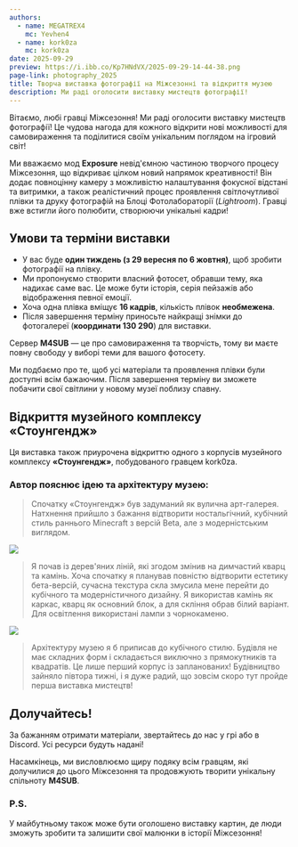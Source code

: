 ```yaml
---
authors:
  - name: MEGATREX4
    mc: Yevhen4
  - name: kork0za
    mc: kork0za
date: 2025-09-29
preview: https://i.ibb.co/Kp7HNdVX/2025-09-29-14-44-38.png
page-link: photography_2025
title: Творча виставка фотографії на Міжсезонні та відкриття музею
description: Ми раді оголосити виставку мистецтв фотографії!
---
```


Вітаємо, любі гравці Міжсезоння! Ми раді оголосити виставку мистецтв фотографії! Це чудова нагода для кожного відкрити нові можливості для самовираження та поділитися своїм унікальним поглядом на ігровий світ!

Ми вважаємо мод **Exposure** невід'ємною частиною творчого процесу Міжсезоння, що відкриває цілком новий напрямок креативності! Він додає повноцінну камеру з можливістю налаштування фокусної відстані та витримки, а також реалістичний процес проявлення світлочутливої плівки та друку фотографій на Блоці Фотолабораторії (*Lightroom*). Гравці вже встигли його полюбити, створюючи унікальні кадри!

## Умови та терміни виставки
- У вас буде **один тиждень (з 29 вересня по 6 жовтня)**, щоб зробити фотографії на плівку.  
- Ми пропонуємо створити власний фотосет, обравши тему, яка надихає саме вас. Це може бути історія, серія пейзажів або відображення певної емоції.  
- Хоча одна плівка вміщує **16 кадрів**, кількість плівок **необмежена**.  
- Після завершення терміну приносьте найкращі знімки до фотогалереї (**координати 130 290**) для виставки.  

Сервер **M4SUB** — це про самовираження та творчість, тому ви маєте повну свободу у виборі теми для вашого фотосету.  

Ми подбаємо про те, щоб усі матеріали та проявлення плівки були доступні всім бажаючим. Після завершення терміну ви зможете побачити свої світлини у новому музеї поблизу спавну.

## Відкриття музейного комплексу «Стоунгендж»
Ця виставка також приурочена відкриттю одного з корпусів музейного комплексу **«Стоунгендж»**, побудованого гравцем kork0za.

### Автор пояснює ідею та архітектуру музею:
> Спочатку «Стоунгендж» був задуманий як вулична арт-галерея. Натхнення прийшло з бажання відтворити ностальгічний, кубічний стиль раннього Minecraft з версій Beta, але з модерністським виглядом.  

![](https://i.ibb.co/p6QhbmsM/674e9f049978491cab4fcef9e14d9e2a-png-1.png)

> Я почав із дерев'яних ліній, які згодом змінив на димчастий кварц та камінь. Хоча спочатку я планував повністю відтворити естетику бета-версій, сучасна текстура скла змусила мене перейти до кубічного та модерністичного дизайну. Я використав камінь як каркас, кварц як основний блок, а для скління обрав білий варіант. Для освітлення використані лампи з чорнокаменю.  

![](https://i.ibb.co/4nmVT2WB/Discord-Va1-Zm-Gum6n.png)

> Архітектуру музею я б приписав до кубічного стилю. Будівля не має складних форм і складається виключно з прямокутників та квадратів. Це лише перший корпус із запланованих! Будівництво зайняло півтора тижні, і я дуже радий, що зовсім скоро тут пройде перша виставка мистецтв!  

## Долучайтесь!
За бажанням отримати матеріали, звертайтесь до нас у грі або в Discord. Усі ресурси будуть надані!  

Насамкінець, ми висловлюємо щиру подяку всім гравцям, які долучилися до цього Міжсезоння та продовжують творити унікальну спільноту **M4SUB**.

### P.S.
У майбутньому також може бути оголошено виставку картин, де люди зможуть зробити та залишити свої малюнки в історії Міжсезоння!
